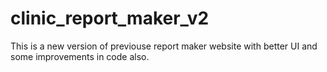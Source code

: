 # clinic_report_maker_v2
This is a new version of previouse report maker website with better UI and some improvements in code also.
